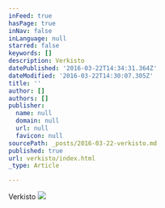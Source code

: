 ```yaml
---
inFeed: true
hasPage: true
inNav: false
inLanguage: null
starred: false
keywords: []
description: Verkisto
datePublished: '2016-03-22T14:34:31.364Z'
dateModified: '2016-03-22T14:30:07.305Z'
title: ''
author: []
authors: []
publisher:
  name: null
  domain: null
  url: null
  favicon: null
sourcePath: _posts/2016-03-22-verkisto.md
published: true
url: verkisto/index.html
_type: Article

---
```

Verkisto
![](https://the-grid-user-content.s3-us-west-2.amazonaws.com/ef6d0ba4-c049-4bc5-8e93-9f48123369e6.png)